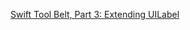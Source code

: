 

[Swift Tool Belt, Part 3: Extending UILabel](https://spin.atomicobject.com/2017/08/04/swift-extending-uilabel/)